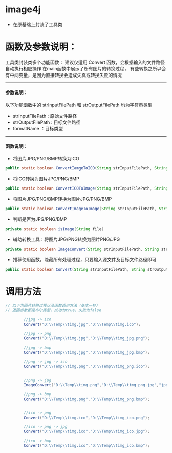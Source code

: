 # image4j
- 在原基础上封装了工具类

# 函数及参数说明：
工具类封装类多个功能函数：
建议仅适用 Convert 函数，会根据输入的文件路径自动执行相应操作
在main函数中展示了所有图片的转换过程，
有些转换之所以会有中间变量，是因为直接转换会造成失真或转换失败的情况

---

#### 参数说明：
  以下功能函数中的 strInputFilePath 和 strOutputFilePath 均为字符串类型
  - strInputFilePath  : 原始文件路径
  - strOutputFilePath : 目标文件路径
  - formatName ：目标类型

---

#### 函数说明：

* 将图片JPG/PNG/BMP转换为ICO
``` java
public static boolean ConvertIamgeToICO(String strInputFilePath, String strOutputFilePath) 
```
* 将ICO转换为图片JPG/PNG/BMP
``` java
public static boolean ConvertICOToImage(String strInputFilePath, String strOutputFilePath) 
```
* 将图片JPG/PNG/BMP转换为图片JPG/PNG/BMP
``` java
public static boolean ConvertImageToImage(String strInputFilePath, String strOutputFilePath)  
```
* 判断是否为JPG/PNG/BMP
``` java
private static boolean isImage(String file) 
```
* 辅助转换工具：将图片JPG/PNG转换为图片PNG/JPG
``` java
private static boolean ImageConvert(String strInputFilePath, String strOutputFilePath,String formatName)  
````
* 推荐使用函数，隐藏所有处理过程，只要输入源文件及目标文件路径即可
``` java
public static boolean Convert(String strInputFilePath, String strOutputFilePath) 
```

# 调用方法
``` java
// 以下为图片转换过程以及函数调用方法（基本一样）
// 返回参数都是布尔类型，成功为true，失败为false

        //jpg -> ico
        Convert("D:\\Temp\\timg.jpg","D:\\Temp\\timg.ico");

        //jpg -> png
        Convert("D:\\Temp\\timg.jpg","D:\\Temp\\timg_jpg.png");

        //jpg -> bmp
        Convert("D:\\Temp\\timg.jpg","D:\\Temp\\timg_jpg.bmp");

        //png -> jpg -> ico
        Convert("D:\\Temp\\timg.png","D:\\Temp\\timg_png.ico");


        //png -> jpg
        ImageConvert("D:\\Temp\\timg.png","D:\\Temp\\timg_png.jpg","jpg");

        //png -> bmp
        Convert("D:\\Temp\\timg.png","D:\\Temp\\timg_png.bmp");


        //ico -> png
        Convert("D:\\Temp\\timg.ico","D:\\Temp\\timg_ico.png");

        //ico -> png -> jpg
        Convert("D:\\Temp\\timg.ico","D:\\Temp\\timg_ico.jpg");

        //ico -> bmp
        Convert("D:\\Temp\\timg.ico","D:\\Temp\\timg_ico.bmp");
```
